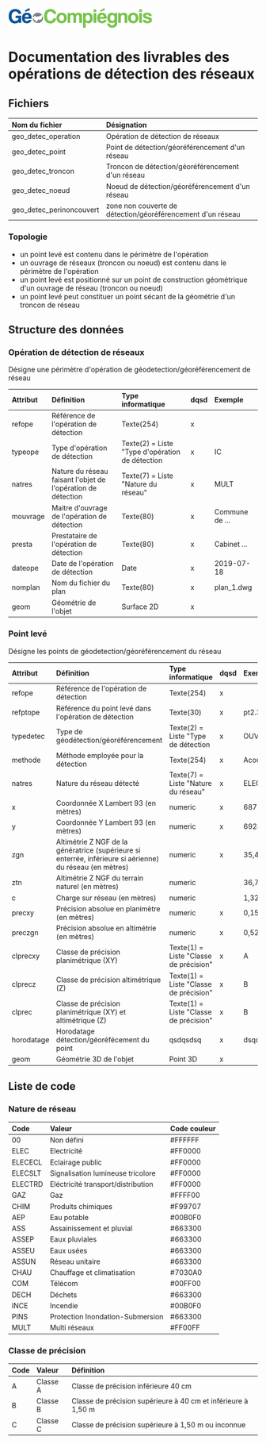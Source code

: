 ![picto](/doc/img/Logo_web-GeoCompiegnois.png)

# Documentation des livrables des opérations de détection des réseaux

## Fichiers

|Nom du fichier | Désignation |
|:---|:---|
|geo_detec_operation|Opération de détection de réseaux|
|geo_detec_point|Point de détection/géoréférencement d'un réseau|
|geo_detec_troncon|Troncon de détection/géoréférencement d'un réseau|
|geo_detec_noeud|Noeud de détection/géoréférencement d'un réseau|
|geo_detec_perinoncouvert|zone non couverte de détection/géoréférencement d'un réseau|




### 



### Topologie

* un point levé est contenu dans le périmètre de l'opération
* un ouvrage de réseaux (troncon ou noeud) est contenu dans le périmètre de l'opération
* un point levé est positionné sur un point de construction géométrique d'un ouvrage de réseau (troncon ou noeud)
* un point levé peut constituer un point sécant de la géométrie d'un troncon de réseau

## Structure des données

### Opération de détection de réseaux

Désigne une périmètre d'opération de géodetection/géoréférencement de réseau

|Attribut | Définition | Type informatique | dqsd | Exemple | 
|:---|:---|:---|:---|:---|    
|refope|Référence de l'opération de détection|Texte(254)| x |  |
|typeope|Type d'opération de détection|Texte(2) = Liste "Type d'opération de détection | x | IC |
|natres|Nature du réseau faisant l'objet de l'opération de détection|Texte(7) = Liste "Nature du réseau"| x | MULT |
|mouvrage|Maitre d'ouvrage de l'opération de détection|Texte(80)| x | Commune de ... |
|presta|Prestataire de l'opération de détection|Texte(80)| x | Cabinet ... |
|dateope|Date de l'opération de détection|Date| x | 2019-07-18 |
|nomplan|Nom du fichier du plan|Texte(80)| x | plan_1.dwg |
|geom|Géométrie de l'objet| Surface 2D | x |  |

### Point levé

Désigne les points de géodetection/géoréférencement du réseau

|Attribut | Définition | Type informatique | dqsd | Exemple | 
|:---|:---|:---|:---|:---|    
|refope|Référence de l'opération de détection|Texte(254)| x |  |
|refptope|Référence du point levé dans l'opération de détection|Texte(30)| x | pt2.3 |
|typedetec|Type de géodétection/géoréférencement|Texte(2) = Liste "Type de détection | x | OUV |
|methode|Méthode employée pour la détection|Texte(254)| x | Acoustique |
|natres|Nature du réseau détecté|Texte(7) = Liste "Nature du réseau"| x | ELECECL |
|x|Coordonnée X Lambert 93 (en mètres)| numeric | x | 687186,623 |
|y|Coordonnée Y Lambert 93 (en mètres)| numeric | x | 6924318,527 |
|zgn|Altimétrie Z NGF de la génératrice (supérieure si enterrée, inférieure si aérienne) du réseau (en mètres)| numeric | x | 35,421 |
|ztn|Altimétrie Z NGF du terrain naturel (en mètres)| numeric |  | 36,745 |
|c|Charge sur réseau (en mètres)| numeric |  | 1,324 |
|precxy|Précision absolue en planimètre (en mètres)| numeric | x | 0,152 |
|preczgn|Précision absolue en altimétrie (en mètres)| numeric | x | 0,523 |
|clprecxy|Classe de précision planimétrique (XY)| Texte(1) = Liste "Classe de précision" | x | A |
|clprecz|Classe de précision altimétrique (Z)| Texte(1) = Liste "Classe de précision" | x | B |
|clprec|Classe de précision planimétrique (XY) et altimétrique (Z)| Texte(1) = Liste "Classe de précision" | x | B |
|horodatage|Horodatage détection/géoréfécement du point| qsdqsdsq | x | dsqdqs |
|geom|Géométrie 3D de l'objet| Point 3D | x |  |

## Liste de code

### Nature de réseau

|Code|Valeur|Code couleur|
|:---|:---|:---|
|00| Non défini | #FFFFFF |
|ELEC| Electricité | #FF0000 |
|ELECECL| Eclairage public | #FF0000 |
|ELECSLT| Signalisation lumineuse tricolore | #FF0000 |
|ELECTRD| Eléctricité transport/distribution | #FF0000 |
|GAZ| Gaz | #FFFF00 |
|CHIM|Produits chimiques|#F99707|
|AEP|Eau potable|#00B0F0|
|ASS|Assainissement et pluvial|#663300|
|ASSEP|Eaux pluviales|#663300|
|ASSEU|Eaux usées|#663300|
|ASSUN|Réseau unitaire|#663300|
|CHAU|Chauffage et climatisation|#7030A0|
|COM|Télécom|#00FF00|
|DECH|Déchets|#663300|
|INCE|Incendie|#00B0F0|
|PINS|Protection Inondation-Submersion|#663300|
|MULT|Multi réseaux|#FF00FF|




### Classe de précision

|Code|Valeur|Définition|
|:---|:---|:---|
|A| Classe A | Classe de précision inférieure 40 cm |
|B| Classe B | Classe de précision supérieure à 40 cm et inférieure à 1,50 m |
|C| Classe C | Classe de précision supérieure à 1,50 m ou inconnue |
